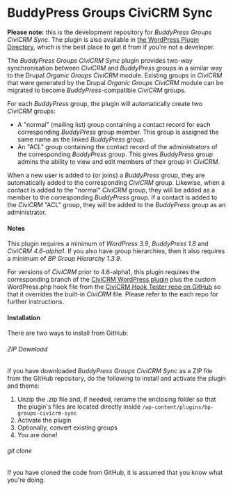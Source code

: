 BuddyPress Groups CiviCRM Sync
==============================

**Please note:** this is the development repository for *BuddyPress Groups CiviCRM Sync*. The plugin is also available in [the WordPress Plugin Directory](http://wordpress.org/plugins/bp-groups-civicrm-sync/), which is the best place to get it from if you're not a developer.

The *BuddyPress Groups CiviCRM Sync* plugin provides two-way synchronisation between *CiviCRM* and *BuddyPress* groups in a similar way to the Drupal *Organic Groups CiviCRM* module. Existing groups in *CiviCRM* that were generated by the Drupal *Organic Groups CiviCRM* module can be migrated to become *BuddyPress*-compatible *CiviCRM* groups.

For each *BuddyPress* group, the plugin will automatically create two *CiviCRM* groups:

* A "normal" (mailing list) group containing a contact record for each corresponding *BuddyPress* group member. This group is assigned the same name as the linked *BuddyPress* group.
* An "ACL" group containing the contact record of the administrators of the corresponding *BuddyPress* group. This gives *BuddyPress* group admins the ability to view and edit members of their group in *CiviCRM*.

When a new user is added to (or joins) a *BuddyPress* group, they are automatically added to the corresponding *CiviCRM* group. Likewise, when a contact is added to the "normal" *CiviCRM* group, they will be added as a member to the corresponding *BuddyPress* group. If a contact is added to the *CiviCRM* "ACL" group, they will be added to the *BuddyPress* group as an administrator.

#### Notes ####

This plugin requires a minimum of *WordPress 3.9*, *BuddyPress 1.8* and *CiviCRM 4.6-alpha1*. If you also have group hierarchies, then it also requires a minimum of *BP Group Hierarchy 1.3.9*.

For versions of *CiviCRM* prior to 4.6-alpha1, this plugin requires the corresponding branch of the [CiviCRM WordPress plugin](https://github.com/civicrm/civicrm-wordpress) plus the custom WordPress.php hook file from the [CiviCRM Hook Tester repo on GitHub](https://github.com/christianwach/civicrm-wp-hook-tester) so that it overrides the built-in *CiviCRM* file. Please refer to the each repo for further instructions.

#### Installation ####

There are two ways to install from GitHub:

###### ZIP Download ######

If you have downloaded *BuddyPress Groups CiviCRM Sync* as a ZIP file from the GitHub repository, do the following to install and activate the plugin and theme:

1. Unzip the .zip file and, if needed, rename the enclosing folder so that the plugin's files are located directly inside `/wp-content/plugins/bp-groups-civicrm-sync`
2. Activate the plugin
3. Optionally, convert existing groups
4. You are done!

###### git clone ######

If you have cloned the code from GitHub, it is assumed that you know what you're doing.
